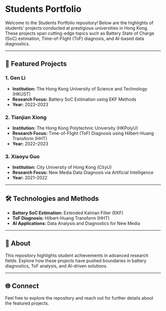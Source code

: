 # Students Portfolio

Welcome to the Students Portfolio repository! Below are the highlights of students' projects conducted at prestigious universities in Hong Kong. These projects span cutting-edge topics such as Battery State of Charge (SoC) estimation, Time-of-Flight (ToF) diagnosis, and AI-based data diagnostics.

---

## 🚀 **Featured Projects**

### 1. Gen Li
- **Institution:** The Hong Kong University of Science and Technology (HKUST)
- **Research Focus:** Battery SoC Estimation using EKF Methods
- **Year:** 2022–2023

### 2. Tianjian Xiong
- **Institution:** The Hong Kong Polytechnic University (HKPolyU)
- **Research Focus:** Time-of-Flight (ToF) Diagnosis using Hilbert-Huang Transform (HHT)
- **Year:** 2022–2023

### 3. Xiaoyu Guo
- **Institution:** City University of Hong Kong (CityU)
- **Research Focus:** New Media Data Diagnosis via Artificial Intelligence
- **Year:** 2021–2022

---

## 🛠️ **Technologies and Methods**
- **Battery SoC Estimation:** Extended Kalman Filter (EKF)
- **ToF Diagnosis:** Hilbert-Huang Transform (HHT)
- **AI Applications:** Data Analysis and Diagnostics for New Media

---

## 📖 **About**
This repository highlights student achievements in advanced research fields. Explore how these projects have pushed boundaries in battery diagnostics, ToF analysis, and AI-driven solutions.

---

## 🌐 **Connect**
Feel free to explore the repository and reach out for further details about the featured projects.
